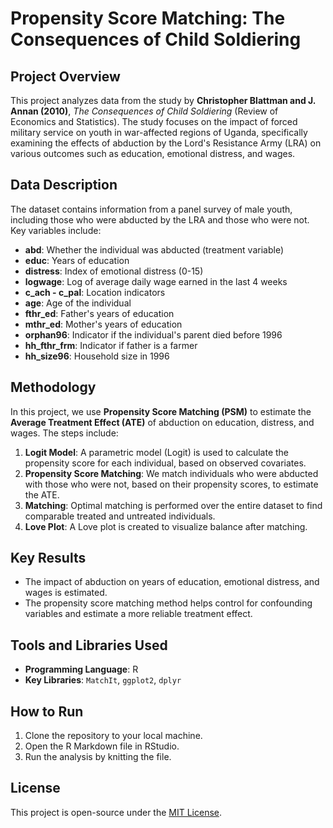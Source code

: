 # Propensity Score Matching: The Consequences of Child Soldiering

## Project Overview

This project analyzes data from the study by **Christopher Blattman and J. Annan (2010)**, *The Consequences of Child Soldiering* (Review of Economics and Statistics). The study focuses on the impact of forced military service on youth in war-affected regions of Uganda, specifically examining the effects of abduction by the Lord's Resistance Army (LRA) on various outcomes such as education, emotional distress, and wages.

## Data Description

The dataset contains information from a panel survey of male youth, including those who were abducted by the LRA and those who were not. Key variables include:

- **abd**: Whether the individual was abducted (treatment variable)
- **educ**: Years of education
- **distress**: Index of emotional distress (0-15)
- **logwage**: Log of average daily wage earned in the last 4 weeks
- **c_ach - c_pal**: Location indicators
- **age**: Age of the individual
- **fthr_ed**: Father's years of education
- **mthr_ed**: Mother's years of education
- **orphan96**: Indicator if the individual's parent died before 1996
- **hh_fthr_frm**: Indicator if father is a farmer
- **hh_size96**: Household size in 1996

## Methodology

In this project, we use **Propensity Score Matching (PSM)** to estimate the **Average Treatment Effect (ATE)** of abduction on education, distress, and wages. The steps include:

1. **Logit Model**: A parametric model (Logit) is used to calculate the propensity score for each individual, based on observed covariates.
2. **Propensity Score Matching**: We match individuals who were abducted with those who were not, based on their propensity scores, to estimate the ATE.
3. **Matching**: Optimal matching is performed over the entire dataset to find comparable treated and untreated individuals.
4. **Love Plot**: A Love plot is created to visualize balance after matching.

## Key Results

- The impact of abduction on years of education, emotional distress, and wages is estimated.
- The propensity score matching method helps control for confounding variables and estimate a more reliable treatment effect.

## Tools and Libraries Used

- **Programming Language**: R
- **Key Libraries**: `MatchIt`, `ggplot2`, `dplyr`

## How to Run

1. Clone the repository to your local machine.
2. Open the R Markdown file in RStudio.
3. Run the analysis by knitting the file.

## License

This project is open-source under the [MIT License](LICENSE).
